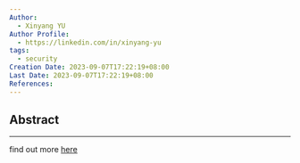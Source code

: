 ```yaml
---
Author:
  - Xinyang YU
Author Profile:
  - https://linkedin.com/in/xinyang-yu
tags:
  - security
Creation Date: 2023-09-07T17:22:19+08:00
Last Date: 2023-09-07T17:22:19+08:00
References:
---
```

## Abstract
---

find out more [here](https://crypto.stackexchange.com/questions/5646/what-are-the-differences-between-a-digital-signature-a-mac-and-a-hash)